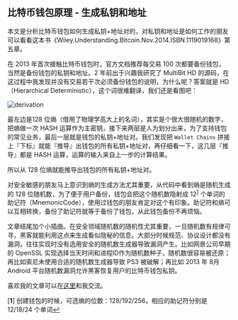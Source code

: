 ## 比特币钱包原理 - 生成私钥和地址

本文是分析比特币钱包如何生成私钥+地址对的，对私钥和地址是如何工作的朋友可以看看这本书《Wiley.Understanding.Bitcoin.Nov.2014.ISBN.1119019168》第五章。

在 2013 年首次接触比特币钱包时，官方文档推荐每交易 100 次都要备份钱包，当然是备份钱包的私钥和地址。2 年前出于兴趣我研究了 MultiBit HD 的源码，在这过程中我发现并没有交易若干次必须备份钱包的说明，为什么呢？答案就是 HD（Hierarchical Deterministic），这个词很难翻译，我们还是看图吧：

![derivation](https://raw.githubusercontent.com/simon-liu/blockchain-consult/master/images/derivation.png)

最左边是128 位熵（借用了物理学高大上的名词），其实是个很大很随机的数字，把熵做一次 HASH 运算作为主密钥，接下来两层是人为划分出来，为了支持钱包的常见业务，最后一层就是钱包的私钥+地址对。我们发现把 `Wallet Chains` 拼接上『下标』就能『推导』出钱包的所有私钥+地址对，再仔细看一下，这几层『推导』都是 HASH 运算，运算的输入来自上一步的计算结果。

所以从 128 位熵就能推导出钱包的所有私钥+地址对。

对安全敏感的朋友马上意识到熵的生成方法尤其重要，从代码中看到熵是随机生成的 128 位随机数，为了便于用户备份，钱包会把这个随机数隐射成 12<sup id="a1">[1](#f1)</sup> 个单词的助记符（MnemonicCode），使用过钱包的朋友肯定对这个有印象。助记符和熵可以互相转换，备份了助记符就等于备份了钱包，从此钱包备份不再烦恼。

文章结尾加个小插曲。在安全领域随机数的随机性尤其重要，一旦随机数有规律可寻，黑客就能利用这点来生成看似隐秘的信息。大部分时候规范、协议设计都没有漏洞，往往实现时没有选用安全的随机数生成器导致漏洞产生。比如网景公司早期的 OpenSSL 实现选择当天时间和进程ID作为随机数种子，随机数很容易被还原；再比如索尼未使用合适的随机数生成器导致 PS3 被破解；再比如 2013 年 8月 Android 平台随机数漏洞允许黑客恢复用户的比特币钱包私钥。

喜欢我的文章可以在[这里](https://github.com/simon-liu/blockchain-consult)和我交流。

[<b id="f1">1</b>] 创建钱包的时候，可选熵的位数：128/192/256，相应的助记符分别是 12/18/24 个单词[↩](#a1)